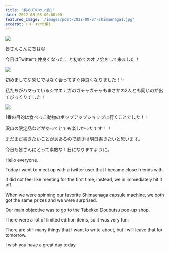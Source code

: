 ```yaml
---
title: '初めてのオフ会1'
date: 2022-08-08 00:00:00
featured_image: '/images/post/2022-08-07-shimaenaga1.jpg'
excerpt: ﾄﾞｷﾄﾞｷﾜｸﾜｸ編1
---
```


![](https://yutarochan.github.io/yurumina/images/post/2022-08-07-shimaenaga1.jpg)

皆さんこんにちは😊

今日はTwitterで仲良くなったこと初めてのオフ会をして来ました！

![](https://yutarochan.github.io/yurumina/images/post/2022-08-07-offkai.jpg)

初めましてな感じではなく会ってすぐ仲良くなりました！✨

私たちがハマっているシマエナガのガチャガチャもまさかの2人とも同じのが出てびっくりでした！

![](https://yutarochan.github.io/yurumina/images/post/2022-08-07-shimaenaga2.jpg)

1番の目的は食べっこ動物のポップアップショップに行くことでした！！

沢山の限定品などがあってとても楽しかったです！！

まだまだ書きたいことがああるので続きは明日書きたいと思います。

今日も皆さんにとって素敵な１日になりますように。


Hello everyone. 

Today i went to meet up with a twitter user that I became close friends with. 

It did not feel like meeting for the first time, instead, we in immediately hit it off.

When we were spinning our favorite Shimaenaga capsule machine, we both got the same prizes and we were surprised. 

Our main objective was to go to the Tabekko Doubutsu pop-up shop.

There were a lot of limited edition items, so it was very fun.

There are still many things that I want to write about, but I will leave that for tomorrow. 

I wish you have a great day today. 
